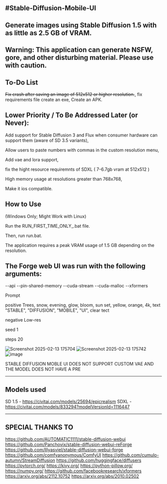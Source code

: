 #Stable-Diffusion-Mobile-UI
-------------------------------------------------------------------------------------------------------------------

Generate images using Stable Diffusion 1.5 with as little as 2.5 GB of VRAM.
-------------------------------------------------------------------------------------------------------------------
Warning: This application can generate NSFW, gore, and other disturbing material. Please use with caution.
-------------------------------------------------------------------------------------------------------------------
To-Do List
-------------------------------------------------------------------------------------------------------------------
~~Fix crash after saving an image of 512x512 or higher resolution.~~,
fix requirements file
create an exe,
Create an APK.

Lower Priority / To Be Addressed Later (or Never):
-------------------------------------------------------------------------------------------------------------------
Add support for Stable Diffusion 3 and Flux when consumer hardware can support them (aware of SD 3.5 variants),

Allow users to paste numbers with commas in the custom resolution menu,

Add vae and lora support,

fix the hight resource requiremnts of SDXL ( 7-6.7gb vram at 512x512 )

High memory usage at resolutions greater than 768x768,

Make it ios compatible.

How to Use
-------------------------------------------------------------------------------------------------------------------
(Windows Only; Might Work with Linux)

Run the RUN_FIRST_TIME_ONLY_.bat file.

Then, run run.bat.

The application requires a peak VRAM usage of 1.5 GB depending on the resolution.

The Forge web UI was run with the following arguments:
-------------------------------------------------------------------------------------------------------------------
--api --pin-shared-memory --cuda-stream --cuda-malloc --xformers

Prompt

positive Trees, snow, evening, glow, bloom, sun set, yellow, orange, 4k, text "STABLE", "DIFFUSION", "MOBILE", "UI", clear tect

negative Low-res

seed 1

steps 20

![Screenshot 2025-02-13 175704](https://github.com/user-attachments/assets/23dd1ace-6b52-4a82-a975-12db7c11e244)
![Screenshot 2025-02-13 175742](https://github.com/user-attachments/assets/adce4986-c91d-4863-a3bb-e66c172e2649)
![image](https://github.com/user-attachments/assets/73180a6e-aa52-47f7-97d0-54a822a9de65)

STABLE DIFFUSION MOBLE UI DOES NOT SUPPORT CUSTOM VAE AND THE MODEL DOES NOT HAVE A PRE

----------------------------------------------------------------------------------------------------------------
Models used
----------------------------------------------------------------------------------------------------------------
SD 1.5 - https://civitai.com/models/25694/epicrealism
SDXL - https://civitai.com/models/833294?modelVersionId=1116447


----------------------------------------------------------------------------------------------------------------
SPECIAL THANKS TO 
-------------------------------------------------------------------------------------------------------------------

https://github.com/AUTOMATIC1111/stable-diffusion-webui
https://github.com/Panchovix/stable-diffusion-webui-reForge
https://github.com/lllyasviel/stable-diffusion-webui-forge
https://github.com/comfyanonymous/ComfyUI
https://github.com/cumulo-autumn/StreamDiffusion
https://github.com/huggingface/diffusers
https://pytorch.org/
https://kivy.org/
https://python-pillow.org/
https://numpy.org/
https://github.com/facebookresearch/xformers
https://arxiv.org/abs/2112.10752
https://arxiv.org/abs/2010.02502
